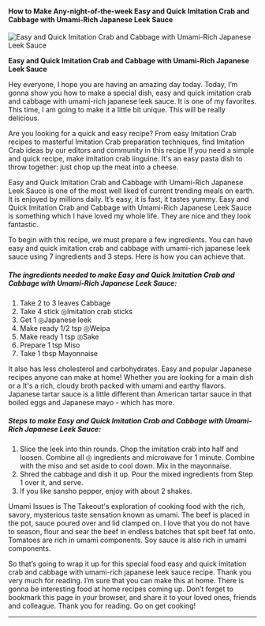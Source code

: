             

#### How to Make Any-night-of-the-week Easy and Quick Imitation Crab and Cabbage with Umami-Rich Japanese Leek Sauce

![Easy and Quick Imitation Crab and Cabbage with Umami-Rich Japanese Leek Sauce](https://img-global.cpcdn.com/recipes/5751906635874304/751x532cq70/easy-and-quick-imitation-crab-and-cabbage-with-umami-rich-japanese-leek-sauce-recipe-main-photo.jpg)

**Easy and Quick Imitation Crab and Cabbage with Umami-Rich Japanese Leek Sauce**

Hey everyone, I hope you are having an amazing day today. Today, I’m gonna show you how to make a special dish, easy and quick imitation crab and cabbage with umami-rich japanese leek sauce. It is one of my favorites. This time, I am going to make it a little bit unique. This will be really delicious.

Are you looking for a quick and easy recipe? From easy Imitation Crab recipes to masterful Imitation Crab preparation techniques, find Imitation Crab ideas by our editors and community in this recipe If you need a simple and quick recipe, make imitation crab linguine. It's an easy pasta dish to throw together: just chop up the meat into a cheese.

Easy and Quick Imitation Crab and Cabbage with Umami-Rich Japanese Leek Sauce is one of the most well liked of current trending meals on earth. It is enjoyed by millions daily. It’s easy, it is fast, it tastes yummy. Easy and Quick Imitation Crab and Cabbage with Umami-Rich Japanese Leek Sauce is something which I have loved my whole life. They are nice and they look fantastic.

To begin with this recipe, we must prepare a few ingredients. You can have easy and quick imitation crab and cabbage with umami-rich japanese leek sauce using 7 ingredients and 3 steps. Here is how you can achieve that.

##### The ingredients needed to make Easy and Quick Imitation Crab and Cabbage with Umami-Rich Japanese Leek Sauce:

1.  Take 2 to 3 leaves Cabbage
2.  Take 4 stick ◎Imitation crab sticks
3.  Get 1 ◎Japanese leek
4.  Make ready 1/2 tsp ◎Weipa
5.  Make ready 1 tsp ◎Sake
6.  Prepare 1 tsp Miso
7.  Take 1 tbsp Mayonnaise

It also has less cholesterol and carbohydrates. Easy and popular Japanese recipes anyone can make at home! Whether you are looking for a main dish or a It's a rich, cloudy broth packed with umami and earthy flavors. Japanese tartar sauce is a little different than American tartar sauce in that boiled eggs and Japanese mayo - which has more.

##### Steps to make Easy and Quick Imitation Crab and Cabbage with Umami-Rich Japanese Leek Sauce:

1.  Slice the leek into thin rounds. Chop the imitation crab into half and loosen. Combine all ◎ ingredients and microwave for 1 minute. Combine with the miso and set aside to cool down. Mix in the mayonnaise.
2.  Shred the cabbage and dish it up. Pour the mixed ingredients from Step 1 over it, and serve.
3.  If you like sansho pepper, enjoy with about 2 shakes.

Umami Issues is The Takeout's exploration of cooking food with the rich, savory, mysterious taste sensation known as umami. The beef is placed in the pot, sauce poured over and lid clamped on. I love that you do not have to season, flour and sear the beef in endless batches that spit beef fat onto. Tomatoes are rich in umami components. Soy sauce is also rich in umami components.

So that’s going to wrap it up for this special food easy and quick imitation crab and cabbage with umami-rich japanese leek sauce recipe. Thank you very much for reading. I’m sure that you can make this at home. There is gonna be interesting food at home recipes coming up. Don’t forget to bookmark this page in your browser, and share it to your loved ones, friends and colleague. Thank you for reading. Go on get cooking!

* * *